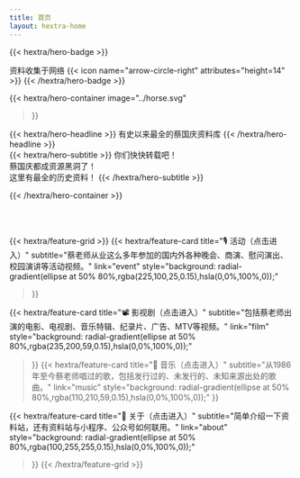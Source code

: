 ```yaml
---
title: 首页
layout: hextra-home
---
```


{{< hextra/hero-badge >}}
  <div class="hx-w-2 hx-h-2 hx-rounded-full hx-bg-primary-400"></div>
  <span>资料收集于网络</span>
  {{< icon name="arrow-circle-right" attributes="height=14" >}}
{{< /hextra/hero-badge >}}

{{< hextra/hero-container
  image="../horse.svg"
>}}

<div class="hx-mt-6 hx-mb-6">
{{< hextra/hero-headline >}}
  有史以来最全的蔡国庆资料库
{{< /hextra/hero-headline >}}
</div>

<div class="hx-mb-12">
{{< hextra/hero-subtitle >}}
  你们快快转载吧！<br>蔡国庆都成资源黑洞了！<br>这里有最全的历史资料！
{{< /hextra/hero-subtitle >}}
</div>

{{< /hextra/hero-container >}}

<br><br>

{{< hextra/feature-grid >}}
  {{< hextra/feature-card
    title="🎙️ 活动（点击进入）"
    subtitle="蔡老师从业这么多年参加的国内外各种晚会、商演、慰问演出、校园演讲等活动视频。"
    link="event"
    style="background: radial-gradient(ellipse at 50% 80%,rgba(225,100,25,0.15),hsla(0,0%,100%,0));"
  >}}
  <!-- {{< hextra/feature-card
    title="📺 电视节目（点击进入）"
    subtitle="在中央和各地方电视台播出的新闻、访谈、综艺、以及一些节假日的特别节目。"
    link="show"
    style="background: radial-gradient(ellipse at 50% 80%,rgba(194,50,254,0.15),hsla(0,0%,100%,0));"
  >}} -->
  {{< hextra/feature-card
    title="📽️ 影视剧（点击进入）"
    subtitle="包括蔡老师出演的电影、电视剧、音乐特辑、纪录片、广告、MTV等视频。"
    link="film"
    style="background: radial-gradient(ellipse at 50% 80%,rgba(235,200,59,0.15),hsla(0,0%,100%,0));"
  >}}
  {{< hextra/feature-card
    title="🎻 音乐（点击进入）"
    subtitle="从1986年至今蔡老师唱过的歌，包括发行过的、未发行的、未知来源出处的歌曲。"
    link="music"
    style="background: radial-gradient(ellipse at 50% 80%,rgba(110,210,59,0.15),hsla(0,0%,100%,0));"
  >}}
  <!-- {{< hextra/feature-card
    title="📚 文章（点击进入）"
    subtitle="蔡老师出版的写真集、书籍、发表的期刊、节目文字稿等文章。"
    link="article"
    style="background: radial-gradient(ellipse at 50% 80%,rgba(50,100,205,0.15),hsla(0,0%,100%,0));"
  >}} -->
  {{< hextra/feature-card
    title="👋 关于（点击进入）"
    subtitle="简单介绍一下资料站，还有资料站与小程序、公众号如何联用。"
    link="about"
    style="background: radial-gradient(ellipse at 50% 80%,rgba(100,255,255,0.15),hsla(0,0%,100%,0));"
  >}}
{{< /hextra/feature-grid >}}
